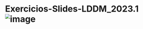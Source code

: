 # Exercicios-Slides-LDDM_2023.1![image](https://github.com/LucasFre26/Exercicios-Slides-LDDM_2023.1/assets/99023129/675e8079-f3eb-4c2d-99a1-cd46fa8fa395)
